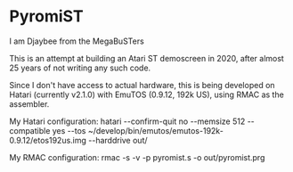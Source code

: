 # PyromiST
I am Djaybee from the MegaBuSTers

This is an attempt at building an Atari ST demoscreen in 2020, after
almost 25 years of not writing any such code.

Since I don't have access to actual hardware, this is being developed
on Hatari (currently v2.1.0) with EmuTOS (0.9.12, 192k US), using
RMAC as the assembler.

My Hatari configuration:
	hatari --confirm-quit no --memsize 512 --compatible yes --tos ~/develop/bin/emutos/emutos-192k-0.9.12/etos192us.img --harddrive out/

My RMAC configuration:
	rmac -s -v -p pyromist.s -o out/pyromist.prg

